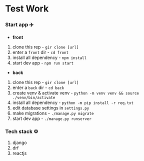 # Test Work 

### Start app ✈️

- **front**

1. clone this rep - `gir clone [url]`
2. enter a `front` dir - `cd front`
3. install all dependency - `npm install`
4. start dev app - `npm run start`

- **back**

1. clone this rep - `gir clone [url]`
2. enter a `back` dir - `cd back`
3. create venv & activate venv - `python -m venv venv && source ./venv/bin/activate` 
4. install all dependency - `python -m pip install -r req.txt`
5. edit database settings in `settings.py`
6. make migrations - `./manage.py migrate`
7. start dev app - `./manage.py runserver`

### Tech stack ⚙️

1. django
2. drf
3. reactjs

